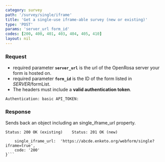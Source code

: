 ```yaml
---
category: survey
path: '/survey/single/iframe'
title: 'Get a single-use iframe-able survey (new or existing)'
type: 'POST'
params: 'server_url form_id'
codes: [200, 400, 401, 403, 404, 405, 410]
layout: nil
---
```


### Request

* required parameter **`server_url`** is the url of the OpenRosa server your form is hosted on.
* required parameter **`form_id`** is the ID of the form listed in _SERVER_/formList.
* The headers must include a **valid authentication token**.

```Authentication: basic API_TOKEN:```

### Response

Sends back an object including an single_iframe_url property.

```Status: 200 OK (existing)    Status: 201 OK (new)```
```{
    single_iframe_url:  'https://abcde.enketo.org/webform/single?iframe=true',
    code: '200'
}```